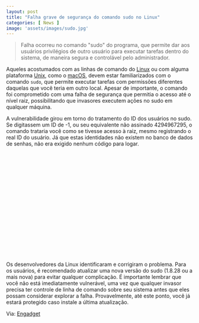 ```yaml
---
layout: post
title: "Falha grave de segurança do comando sudo no Linux"
categories: [ News ]
image: 'assets/images/sudo.jpg'
---
```


> Falha ocorreu no comando "sudo" do programa, que permite dar aos usuários privilégios de outro usuário para executar tarefas dentro do sistema, de maneira segura e controlável pelo administrador.

Aqueles acostumados com as linhas de comando do [Linux](https://terminalroot.com.br/linux) ou com alguma plataforma [Unix](http://cse.google.com.br/cse?cx=004473188612396442360:qs2ekmnkweq&q=UNIX), como o [macOS](http://cse.google.com.br/cse?cx=004473188612396442360:qs2ekmnkweq&q=macOS), devem estar familiarizados com o comando `sudo`, que permite executar tarefas com permissões diferentes daquelas que você teria em outro local. Apesar de importante, o comando foi comprometido com uma falha de segurança que permitia o acesso até o nível raiz, possibilitando que invasores executem ações no sudo em qualquer máquina.

<script async src="https://pagead2.googlesyndication.com/pagead/js/adsbygoogle.js"></script>
<!-- Informat -->
<ins class="adsbygoogle"
style="display:block"
data-ad-client="ca-pub-2838251107855362"
data-ad-slot="2327980059"
data-ad-format="auto"
data-full-width-responsive="true"></ins>
<script>
(adsbygoogle = window.adsbygoogle || []).push({});
</script>    

A vulnerabilidade girou em torno do tratamento do ID dos usuários no sudo. Se digitassem um ID de -1, ou seu equivalente não assinado 4294967295, o comando trataria você como se tivesse acesso à raiz, mesmo registrando o real ID do usuário. Já que estas identidades não existem no banco de dados de senhas, não era exigido nenhum código para logar.

<script async src="//pagead2.googlesyndication.com/pagead/js/adsbygoogle.js"></script>
<ins class="adsbygoogle"
style="display:block; text-align:center;"
data-ad-layout="in-article"
data-ad-format="fluid"
data-ad-client="ca-pub-2838251107855362"
data-ad-slot="8549252987"></ins>
<script>
(adsbygoogle = window.adsbygoogle || []).push({});
</script>

<script async src="//pagead2.googlesyndication.com/pagead/js/adsbygoogle.js"></script>
<ins class="adsbygoogle"
style="display:inline-block;width:336px;height:280px"
data-ad-client="ca-pub-2838251107855362"
data-ad-slot="5351066970"></ins>
<script>
(adsbygoogle = window.adsbygoogle || []).push({});
</script>

Os desenvolvedores da Linux identificaram e corrigiram o problema. Para os usuários, é recomendado atualizar uma nova versão do sudo (1.8.28 ou a mais nova) para evitar qualquer complicação. É importante lembrar que você não está imediatamente vulnerável, uma vez que qualquer invasor precisa ter controle de linha de comando sobre seu sistema antes que eles possam considerar explorar a falha. Provavelmente, até este ponto, você já estará protegido caso instale a última atualização.

<script async src="https://pagead2.googlesyndication.com/pagead/js/adsbygoogle.js"></script>
<ins class="adsbygoogle"
style="display:block"
data-ad-format="autorelaxed"
data-ad-client="ca-pub-2838251107855362"
data-ad-slot="9652691879"></ins>
<script>
(adsbygoogle = window.adsbygoogle || []).push({});
</script>

Via: [Engadget](https://www.engadget.com/2019/10/14/linux-unix-sudo-command-security-flaw/)

<script async src="//pagead2.googlesyndication.com/pagead/js/adsbygoogle.js"></script>
<!-- Games Root -->
<ins class="adsbygoogle"
style="display:inline-block;width:336px;height:50px"
data-ad-client="ca-pub-2838251107855362"
data-ad-slot="5351066970"></ins>
<script>
(adsbygoogle = window.adsbygoogle || []).push({});
</script>


